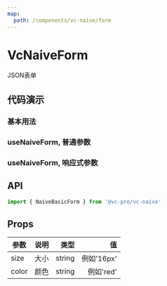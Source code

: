```yaml
---
map:
  path: /components/vc-naive/form
---
```


# VcNaiveForm

JSON表单

## 代码演示

### 基本用法

<demo src="./demo/BasicNaiveFormDemo.vue"
  language="vue"
  title="基本用法"
  desc="点击切换。"> </demo>

### useNaiveForm, 普通参数

<demo src="./demo/VcNaiveFormDemo.vue"
language="vue"
title="基本用法"
desc="点击切换。"> </demo>

### useNaiveForm, 响应式参数

<demo src="./demo/VcNaiveFormRefDemo.vue"
language="vue"
title="基本用法"
desc="点击切换。"> </demo>

## API

```ts
import { NaiveBasicForm } from '@vc-pro/vc-naive'
```

## Props

| 参数  | 说明 |   类型 |         值 |
| ----- | ---: | -----: | ---------: |
| size  | 大小 | string | 例如'16px' |
| color | 颜色 | string |  例如'red' |
